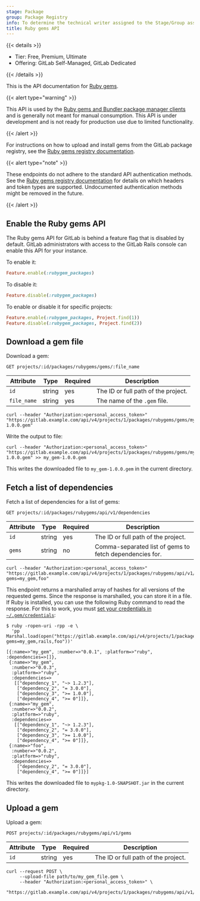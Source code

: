 ```yaml
---
stage: Package
group: Package Registry
info: To determine the technical writer assigned to the Stage/Group associated with this page, see https://handbook.gitlab.com/handbook/product/ux/technical-writing/#assignments
title: Ruby gems API
---
```


{{< details >}}

- Tier: Free, Premium, Ultimate
- Offering: GitLab Self-Managed, GitLab Dedicated

{{< /details >}}

This is the API documentation for [Ruby gems](../../user/packages/rubygems_registry/_index.md).

{{< alert type="warning" >}}

This API is used by the [Ruby gems and Bundler package manager clients](https://maven.apache.org/)
and is generally not meant for manual consumption. This API is under development and is not ready
for production use due to limited functionality.

{{< /alert >}}

For instructions on how to upload and install gems from the GitLab
package registry, see the [Ruby gems registry documentation](../../user/packages/rubygems_registry/_index.md).

{{< alert type="note" >}}

These endpoints do not adhere to the standard API authentication methods.
See the [Ruby gems registry documentation](../../user/packages/rubygems_registry/_index.md)
for details on which headers and token types are supported. Undocumented authentication methods might be removed in the future.

{{< /alert >}}

## Enable the Ruby gems API

The Ruby gems API for GitLab is behind a feature flag that is disabled by default. GitLab
administrators with access to the GitLab Rails console can enable this API for your instance.

To enable it:

```ruby
Feature.enable(:rubygem_packages)
```

To disable it:

```ruby
Feature.disable(:rubygem_packages)
```

To enable or disable it for specific projects:

```ruby
Feature.enable(:rubygem_packages, Project.find(1))
Feature.disable(:rubygem_packages, Project.find(2))
```

## Download a gem file

Download a gem:

```plaintext
GET projects/:id/packages/rubygems/gems/:file_name
```

| Attribute    | Type   | Required | Description |
| ------------ | ------ | -------- | ----------- |
| `id`         | string | yes      | The ID or full path of the project. |
| `file_name`  | string | yes      | The name of the `.gem` file. |

```shell
curl --header "Authorization:<personal_access_token>" "https://gitlab.example.com/api/v4/projects/1/packages/rubygems/gems/my_gem-1.0.0.gem"
```

Write the output to file:

```shell
curl --header "Authorization:<personal_access_token>" "https://gitlab.example.com/api/v4/projects/1/packages/rubygems/gems/my_gem-1.0.0.gem" >> my_gem-1.0.0.gem
```

This writes the downloaded file to `my_gem-1.0.0.gem` in the current directory.

## Fetch a list of dependencies

Fetch a list of dependencies for a list of gems:

```plaintext
GET projects/:id/packages/rubygems/api/v1/dependencies
```

| Attribute | Type   | Required | Description |
| --------- | ------ | -------- | ----------- |
| `id`      | string | yes      | The ID or full path of the project. |
| `gems`    | string | no       | Comma-separated list of gems to fetch dependencies for. |

```shell
curl --header "Authorization:<personal_access_token>" "https://gitlab.example.com/api/v4/projects/1/packages/rubygems/api/v1/dependencies?gems=my_gem,foo"
```

This endpoint returns a marshalled array of hashes for all versions of the requested gems. Since the
response is marshalled, you can store it in a file. If Ruby is installed, you can use the following
Ruby command to read the response. For this to work, you must
[set your credentials in `~/.gem/credentials`](../../user/packages/rubygems_registry/_index.md#authenticate-to-the-package-registry):

```shell
$ ruby -ropen-uri -rpp -e \
  'pp Marshal.load(open("https://gitlab.example.com/api/v4/projects/1/packages/rubygems/api/v1/dependencies?gems=my_gem,rails,foo"))'

[{:name=>"my_gem", :number=>"0.0.1", :platform=>"ruby", :dependencies=>[]},
 {:name=>"my_gem",
  :number=>"0.0.3",
  :platform=>"ruby",
  :dependencies=>
   [["dependency_1", "~> 1.2.3"],
    ["dependency_2", "= 3.0.0"],
    ["dependency_3", ">= 1.0.0"],
    ["dependency_4", ">= 0"]]},
 {:name=>"my_gem",
  :number=>"0.0.2",
  :platform=>"ruby",
  :dependencies=>
   [["dependency_1", "~> 1.2.3"],
    ["dependency_2", "= 3.0.0"],
    ["dependency_3", ">= 1.0.0"],
    ["dependency_4", ">= 0"]]},
 {:name=>"foo",
  :number=>"0.0.2",
  :platform=>"ruby",
  :dependencies=>
    ["dependency_2", "= 3.0.0"],
    ["dependency_4", ">= 0"]]}]
```

This writes the downloaded file to `mypkg-1.0-SNAPSHOT.jar` in the current directory.

## Upload a gem

Upload a gem:

```plaintext
POST projects/:id/packages/rubygems/api/v1/gems
```

| Attribute | Type   | Required | Description |
| --------- | ------ | -------- | ----------- |
| `id`      | string | yes      | The ID or full path of the project. |

```shell
curl --request POST \
     --upload-file path/to/my_gem_file.gem \
     --header "Authorization:<personal_access_token>" \
     "https://gitlab.example.com/api/v4/projects/1/packages/rubygems/api/v1/gems"
```
